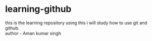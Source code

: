 # learning-github
this is the learning repository using this i will study how to use git and github.
<br>
author - Aman kumar singh
